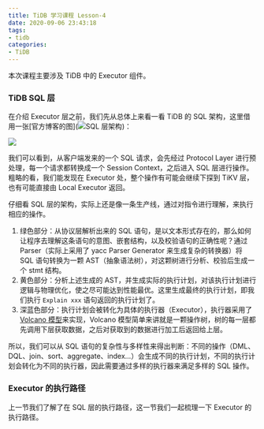 ```yaml
---
title: TiDB 学习课程 Lesson-4
date: 2020-09-06 23:43:18
tags:
- tidb
categories:
- TiDB
---
```


本次课程主要涉及 TiDB 中的 Executor 组件。

### TiDB SQL 层

在介绍 Executor 层之前，我们先从总体上来看一看 TiDB 的 SQL 架构，这里借用一张[官方博客的图](![SQL 层架构](https://download.pingcap.com/images/blog-cn/tidb-source-code-reading-2/2.png))：

![](https://download.pingcap.com/images/blog-cn/tidb-source-code-reading-2/2.png)

我们可以看到，从客户端发来的一个 SQL 请求，会先经过 Protocol Layer 进行预处理，每一个请求都转换成一个 Session Context，之后进入 SQL 层进行操作。粗略的看，我们能发现在 Executor 处，整个操作有可能会继续下探到 TiKV 层，也有可能直接由 Local Executor 返回。

仔细看 SQL 层的架构，实际上还是像一条生产线，通过对指令进行理解，来执行相应的操作。

1. 绿色部分：从协议层解析出来的 SQL 语句，是以文本形式存在的，那么如何让程序去理解这条语句的意图、嵌套结构，以及校验语句的正确性呢？通过 Parser（实际上采用了 yacc Parser Generator 来生成复杂的转换器）将 SQL 语句转换为一颗 AST（抽象语法树），对这颗树进行分析、校验后生成一个 stmt 结构。
2. 黄色部分：分析上述生成的 AST，并生成实际的执行计划，对该执行计划进行逻辑与物理优化，使之尽可能达到性能最优。这里生成最终的执行计划，即我们执行 `Explain xxx` 语句返回的执行计划了。
3. 深蓝色部分：执行计划会被转化为具体的执行器（Executor），执行器采用了 [Volcano 模型](https://paperhub.s3.amazonaws.com/dace52a42c07f7f8348b08dc2b186061.pdf)来实现，Volcano 模型简单来讲就是一颗操作树，树的每一层都先调用下层获取数据，之后对获取到的数据进行加工后返回给上层。

所以，我们可以从 SQL 语句的复杂性与多样性来得出判断：不同的操作（DML、DQL、join、sort、aggregate、index...）会生成不同的执行计划，不同的执行计划会转化为不同的执行器，因此需要通过多样的执行器来满足多样的 SQL 操作。

### Executor 的执行路径

上一节我们了解了在 SQL 层的执行路径，这一节我们一起梳理一下 Executor 的执行路径。

